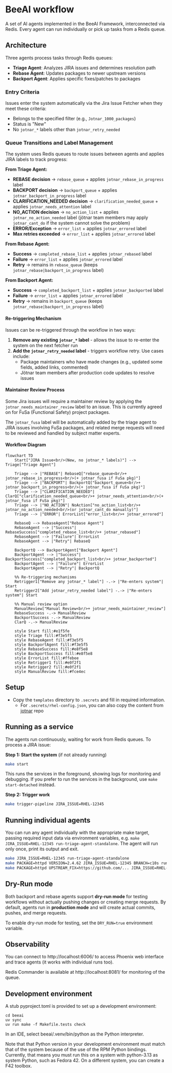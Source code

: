 # BeeAI workflow

A set of AI agents implemented in the BeeAI Framework, interconnected via Redis.
Every agent can run individually or pick up tasks from a Redis queue.

## Architecture

Three agents process tasks through Redis queues:
- **Triage Agent**: Analyzes JIRA issues and determines resolution path
- **Rebase Agent**: Updates packages to newer upstream versions
- **Backport Agent**: Applies specific fixes/patches to packages

### Entry Criteria

Issues enter the system automatically via the Jira Issue Fetcher when they meet these criteria:
- Belongs to the specified filter (e.g., `Jotnar_1000_packages`)
- Status is "New"
- No `jotnar_*` labels other than `jotnar_retry_needed`

### Queue Transitions and Label Management

The system uses Redis queues to route issues between agents and applies JIRA labels to track progress:

**From Triage Agent:**
- **REBASE decision** → `rebase_queue` + applies `jotnar_rebase_in_progress` label
- **BACKPORT decision** → `backport_queue` + applies `jotnar_backport_in_progress` label
- **CLARIFICATION_NEEDED decision** → `clarification_needed_queue` + applies `jotnar_needs_attention` label
- **NO_ACTION decision** → `no_action_list` + applies `jotnar_no_action_needed` label (jötnar team members may apply `jotnar_cant_do` if the system cannot solve the problem)
- **ERROR/Exception** → `error_list` + applies `jotnar_errored` label
- **Max retries exceeded** → `error_list` + applies `jotnar_errored` label

**From Rebase Agent:**
- **Success** → `completed_rebase_list` + applies `jotnar_rebased` label
- **Failure** → `error_list` + applies `jotnar_errored` label
- **Retry** → remains in `rebase_queue` (keeps `jotnar_rebase|backport_in_progress` label)

**From Backport Agent:**
- **Success** → `completed_backport_list` + applies `jotnar_backported` label
- **Failure** → `error_list` + applies `jotnar_errored` label
- **Retry** → remains in `backport_queue` (keeps `jotnar_rebase|backport_in_progress` label)

#### Re-triggering Mechanism

Issues can be re-triggered through the workflow in two ways:
1. **Remove any existing `jotnar_*` label** - allows the issue to re-enter the system on the next fetcher run
2. **Add the `jotnar_retry_needed` label** - triggers workflow retry. Use cases include:
   - Package maintainers who have made changes (e.g., updated some fields, added links, commented)
   - Jötnar team members after production code updates to resolve issues

#### Maintainer Review Process

Some Jira issues will require a maintainer review by applying the `jotnar_needs_maintainer_review` label to an issue. This is currently agreed on for FuSa (Functional Safety) project packages.

The `jotnar_fusa` label will be automatically added by the triage agent to JIRA issues involving FuSa packages, and related merge requests will need to be reviewed and handled by subject matter experts.

#### Workflow Diagram

```mermaid
flowchart TD
    Start["JIRA Issue<br/>(New, no jotnar_* labels)"] --> Triage["Triage Agent"]
    
    Triage --> |"REBASE"| RebaseQ["rebase_queue<br/>+ jotnar_rebase_in_progress<br/>(+ jotnar_fusa if FuSa pkg)"]
    Triage --> |"BACKPORT"| BackportQ["backport_queue<br/>+ jotnar_backport_in_progress<br/>(+ jotnar_fusa if FuSa pkg)"]
    Triage --> |"CLARIFICATION_NEEDED"| ClarQ["clarification_needed_queue<br/>+ jotnar_needs_attention<br/>(+ jotnar_fusa if FuSa pkg)"]
    Triage --> |"NO_ACTION"| NoAction["no_action_list<br/>+ jotnar_no_action_needed<br/>(or jotnar_cant_do manually)"]
    Triage --> |"ERROR"| ErrorList["error_list<br/>+ jotnar_errored"]
    
    RebaseQ --> RebaseAgent["Rebase Agent"]
    RebaseAgent --> |"Success"| RebaseSuccess["completed_rebase_list<br/>+ jotnar_rebased"]
    RebaseAgent --> |"Failure"| ErrorList
    RebaseAgent --> |"Retry"| RebaseQ
    
    BackportQ --> BackportAgent["Backport Agent"]
    BackportAgent --> |"Success"| BackportSuccess["completed_backport_list<br/>+ jotnar_backported"]
    BackportAgent --> |"Failure"| ErrorList
    BackportAgent --> |"Retry"| BackportQ
    
    %% Re-triggering mechanisms
    Retrigger1["Remove any jotnar_* label"] -.-> |"Re-enters system"| Start
    Retrigger2["Add jotnar_retry_needed label"] -.-> |"Re-enters system"| Start
    
    %% Manual review option
    ManualReview["Manual Review<br/>+ jotnar_needs_maintainer_review"]
    RebaseSuccess -.-> ManualReview
    BackportSuccess -.-> ManualReview
    ClarQ -.-> ManualReview
    
    style Start fill:#e1f5fe
    style Triage fill:#f3e5f5
    style RebaseAgent fill:#f3e5f5
    style BackportAgent fill:#f3e5f5
    style RebaseSuccess fill:#e8f5e8
    style BackportSuccess fill:#e8f5e8
    style ErrorList fill:#ffebee
    style Retrigger1 fill:#e0f2f1
    style Retrigger2 fill:#e0f2f1
    style ManualReview fill:#fce4ec
```

## Setup

- Copy the `templates` directory to `.secrets` and fill in required information.
    - For `.secrets/rhel-config.json`, you can also copy the content from [jotnar](https://github.com/packit/jotnar) repo

## Running as a service

The agents run continuously, waiting for work from Redis queues. To process a JIRA issue:

**Step 1: Start the system** (if not already running)
```bash
make start
```

This runs the services in the foreground, showing logs for monitoring and debugging. If you prefer to run the services in the background, use `make start-detached` instead.

**Step 2: Trigger work**
```bash
make trigger-pipeline JIRA_ISSUE=RHEL-12345
```

## Running individual agents

You can run any agent individually with the appropriate make target, passing required input data via environment variables, e.g. `make JIRA_ISSUE=RHEL-12345 run-triage-agent-standalone`.
The agent will run only once, print its output and exit.

```bash
make JIRA_ISSUE=RHEL-12345 run-triage-agent-standalone
make PACKAGE=httpd VERSION=2.4.62 JIRA_ISSUE=RHEL-12345 BRANCH=c10s run-rebase-agent-standalone
make PACKAGE=httpd UPSTREAM_FIX=https://github.com/... JIRA_ISSUE=RHEL-12345 BRANCH=c10s run-backport-agent-standalone
```

## Dry-Run mode

Both backport and rebase agents support **dry-run mode** for testing workflows without actually pushing changes or creating merge requests. By default, agents run in **production mode** and will create actual commits, pushes, and merge requests.

To enable dry-run mode for testing, set the `DRY_RUN=true` environment variable.

## Observability

You can connect to http://localhost:6006/ to access Phoenix web interface and trace agents
(it works with individual runs too).

Redis Commander is available at http://localhost:8081/ for monitoring of the queue.

## Development environment

A stub pyproject.toml is provided to set up a development environment:

```
cd beeai
uv sync
uv run make -f Makefile.tests check
```

In an IDE, select beeai/.venv/bin/python as the Python interpreter.

Note that that Python version in your development environment must match that of the system
because of the use of the RPM Python bindings. Currently, that means you must run this on a
system with python-3.13 as system Python, such as Fedora 42. On a different system,
you can create a F42 toolbox.

